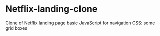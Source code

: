# Netflix-landing-clone
Clone of Netflix landing page
basic JavaScript for navigation
CSS: some grid boxes
